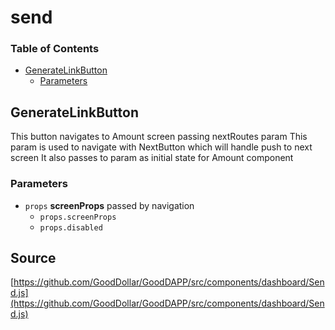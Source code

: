 # send

### Table of Contents

* [GenerateLinkButton](send.md#generatelinkbutton)
  * [Parameters](send.md#parameters)

## GenerateLinkButton

This button navigates to Amount screen passing nextRoutes param This param is used to navigate with NextButton which will handle push to next screen It also passes to param as initial state for Amount component

### Parameters

* `props` **screenProps** passed by navigation
  * `props.screenProps`  
  * `props.disabled`  

## Source

[https://github.com/GoodDollar/GoodDAPP/src/components/dashboard/Send.js](https://github.com/GoodDollar/GoodDAPP/src/components/dashboard/Send.js)

